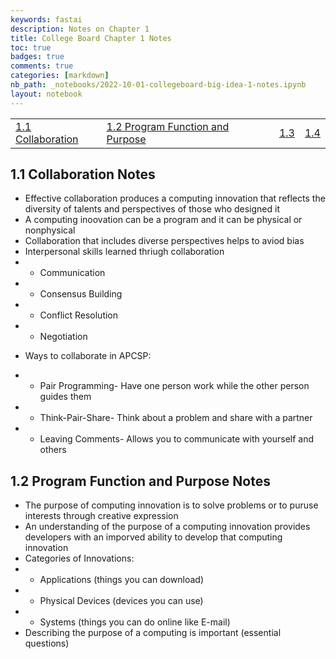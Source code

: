 ```yaml
---
keywords: fastai
description: Notes on Chapter 1
title: College Board Chapter 1 Notes
toc: true 
badges: true
comments: true
categories: [markdown]
nb_path: _notebooks/2022-10-01-collegeboard-big-idea-1-notes.ipynb
layout: notebook
---
```


<!--
#################################################
### THIS FILE WAS AUTOGENERATED! DO NOT EDIT! ###
#################################################
# file to edit: _notebooks/2022-10-01-collegeboard-big-idea-1-notes.ipynb
-->

<div class="container" id="notebook-container">
        
<div class="cell border-box-sizing text_cell rendered"><div class="inner_cell">
<div class="text_cell_render border-box-sizing rendered_html">
<table>
  <tbody>
   <tr>
    <td>
     <a href="/APCSP/api/overview">1.1 Collaboration</a>  
    </td>
    <td>
     <a href="/APCSP/data/covid">1.2 Program Function and Purpose</a>
    </td>
    <td>
     <a href="/APCSP/data/jokes">1.3</a>
    </td>
    <td>
    <a href="/APCSP/data/database">1.4</a>
    </td>
  </tr>
 </tbody>
</table>
</div>
</div>
</div>
<div class="cell border-box-sizing text_cell rendered"><div class="inner_cell">
<div class="text_cell_render border-box-sizing rendered_html">
<h2 id="1.1-Collaboration-Notes">1.1 Collaboration Notes<a class="anchor-link" href="#1.1-Collaboration-Notes"> </a></h2><ul>
<li>Effective collaboration produces a computing innovation that reflects the diversity of talents and perspectives of those who designed it</li>
<li>A computing inoovation can be a program and it can be physical or nonphysical</li>
<li>Collaboration that includes diverse perspectives helps to aviod bias</li>
<li>Interpersonal skills learned thriugh collaboration</li>
<li><ul>
<li>Communication</li>
</ul>
</li>
<li><ul>
<li>Consensus Building</li>
</ul>
</li>
<li><ul>
<li>Conflict Resolution</li>
</ul>
</li>
<li><ul>
<li>Negotiation</li>
</ul>
</li>
<li><p>Ways to collaborate in APCSP:</p>
</li>
<li><ul>
<li>Pair Programming- Have one person work while the other person guides them</li>
</ul>
</li>
<li><ul>
<li>Think-Pair-Share- Think about a problem and share with a partner</li>
</ul>
</li>
<li><ul>
<li>Leaving Comments- Allows you to communicate with yourself and others</li>
</ul>
</li>
</ul>

</div>
</div>
</div>
<div class="cell border-box-sizing text_cell rendered"><div class="inner_cell">
<div class="text_cell_render border-box-sizing rendered_html">
<h2 id="1.2-Program-Function-and-Purpose-Notes">1.2 Program Function and Purpose Notes<a class="anchor-link" href="#1.2-Program-Function-and-Purpose-Notes"> </a></h2><ul>
<li>The purpose of computing innovation is to solve problems or to puruse interests through creative expression</li>
<li>An understanding of the purpose of a computing innovation provides developers with an imporved ability to develop that computing innovation</li>
<li>Categories of Innovations:</li>
<li><ul>
<li>Applications (things you can download)</li>
</ul>
</li>
<li><ul>
<li>Physical Devices (devices you can use)</li>
</ul>
</li>
<li><ul>
<li>Systems (things you can do online like E-mail)</li>
</ul>
</li>
<li>Describing the purpose of a computing is important (essential questions)</li>
</ul>

</div>
</div>
</div>
</div>
 

